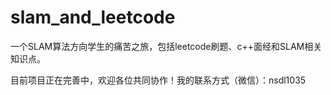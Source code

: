 # slam_and_leetcode
一个SLAM算法方向学生的痛苦之旅，包括leetcode刷题、c++面经和SLAM相关知识点。

目前项目正在完善中，欢迎各位共同协作！我的联系方式（微信）：nsdl1035
